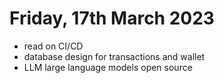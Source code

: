 # Friday, 17th March 2023

- read on CI/CD
- database design for transactions and wallet
- LLM large language models open source

